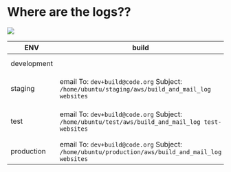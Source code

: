 # Where are the logs??

<img src="https://s3.amazonaws.com/uploads.hipchat.com/65395/678893/4WEuCy7El54KBk1/upload.png"/>

| ENV         | build                                                                                             | ui tests                                                                                                                             | pegasus server                                                           | dashboard server                                                                 |
|-------------|---------------------------------------------------------------------------------------------------|--------------------------------------------------------------------------------------------------------------------------------------|--------------------------------------------------------------------------|----------------------------------------------------------------------------------|
| development |                                                                                                   | `code-dot-org/dashboard/test/ui/*.log`                                                                                               | in the console window where you ran `./up`                               | code-dot-org/dashboard/development.log                                           |
| staging     | email To: `dev+build@code.org` Subject: `/home/ubuntu/staging/aws/build_and_mail_log websites`    |                                                                                                                                      | `ssh ubuntu@staging.code.org` `~/staging/code-dot-org/pegasus/log/*.log` | `ssh ubuntu@staging.code.org` `~/staging/code-dot-org/dashboard/log/staging.log` |
| test        | email To: `dev+build@code.org` Subject: `/home/ubuntu/test/aws/build_and_mail_log test-websites`  | `ssh ubuntu@test.code.org``~/test/code-dot-org/dashboard/test/ui/*.log`also on browserstack at https://www.browserstack.com/automate | `ssh ubuntu@test.code.org` `~/test/code-dot-org/pegasus/log/*.log`       | `ssh ubuntu@test.code.org` `~/test/code-dot-org/dashboard/log/test.log`          |
| production  | email To: `dev+build@code.org` Subject: `/home/ubuntu/production/aws/build_and_mail_log websites` |                                                                                                                                      | on logentries: https://logentries.com                                    | on logentries: https://logentries.com                                            |
